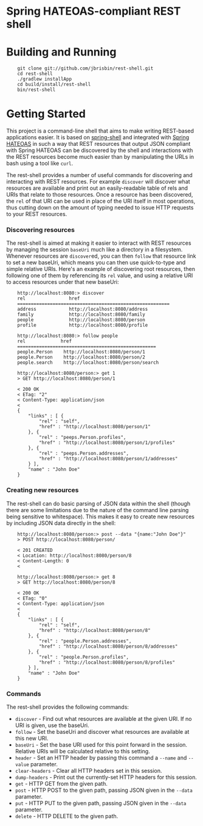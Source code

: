 # Spring HATEOAS-compliant REST shell

# Building and Running

		git clone git://github.com/jbrisbin/rest-shell.git
		cd rest-shell
		./gradlew installApp
		cd build/install/rest-shell
		bin/rest-shell

# Getting Started

This project is a command-line shell that aims to make writing REST-based applications easier. It is based on [spring-shell](http://github.com/springsource/spring-shell) and integrated with [Spring HATEOAS](https://github.com/springsource/spring-hateoas) in such a way that REST resources that output JSON compliant with Spring HATEOAS can be discovered by the shell and interactions with the REST resources become much easier than by manipulating the URLs in bash using a tool like `curl`.

The rest-shell provides a number of useful commands for discovering and interacting with REST resources. For example `discover` will discover what resources are available and print out an easily-readable table of rels and URIs that relate to those resources. Once a resource has been discovered, the `rel` of that URI can be used in place of the URI itself in most operations, thus cutting down on the amount of typing needed to issue HTTP requests to your REST resources.

### Discovering resources

The rest-shell is aimed at making it easier to interact with REST resources by managing the session `baseUri` much like a directory in a filesystem. Whenever resources are `discover`ed, you can then `follow` that resource link to set a new baseUri, which means you can then use quick-to-type and simple relative URIs. Here's an example of discovering root resources, then following one of them by referencing its `rel` value, and using a relative URI to access resources under that new baseUri:

		http://localhost:8080:> discover
		rel                href
		========================================================
		address            http://localhost:8080/address
		family             http://localhost:8080/family
		people             http://localhost:8080/person
		profile            http://localhost:8080/profile

		http://localhost:8080:> follow people
		rel             href
		===================================================
		people.Person    http://localhost:8080/person/1
		people.Person    http://localhost:8080/person/2
		people.search    http://localhost:8080/person/search

		http://localhost:8080/person:> get 1
		> GET http://localhost:8080/person/1

		< 200 OK
		< ETag: "2"
		< Content-Type: application/json
		<
		{
			"links" : [ {
				"rel" : "self",
				"href" : "http://localhost:8080/person/1"
			}, {
				"rel" : "peeps.Person.profiles",
				"href" : "http://localhost:8080/person/1/profiles"
			}, {
				"rel" : "peeps.Person.addresses",
				"href" : "http://localhost:8080/person/1/addresses"
			} ],
			"name" : "John Doe"
		}

### Creating new resources

The rest-shell can do basic parsing of JSON data within the shell (though there are some limitations due to the nature of the command line parsing being sensitive to whitespace). This makes it easy to create new resources by including JSON data directly in the shell:

		http://localhost:8080/person:> post --data "{name:"John Doe"}"
		> POST http://localhost:8080/person/

		< 201 CREATED
		< Location: http://localhost:8080/person/8
		< Content-Length: 0
		<

		http://localhost:8080/person:> get 8
		> GET http://localhost:8080/person/8

		< 200 OK
		< ETag: "0"
		< Content-Type: application/json
		<
		{
			"links" : [ {
				"rel" : "self",
				"href" : "http://localhost:8080/person/8"
			}, {
				"rel" : "people.Person.addresses",
				"href" : "http://localhost:8080/person/8/addresses"
			}, {
				"rel" : "people.Person.profiles",
				"href" : "http://localhost:8080/person/8/profiles"
			} ],
			"name" : "John Doe"
		}

### Commands

The rest-shell provides the following commands:

* `discover` - Find out what resources are available at the given URI. If no URI is given, use the baseUri.
* `follow` - Set the baseUri and discover what resources are available at this new URI.
* `baseUri` - Set the base URI used for this point forward in the session. Relative URIs will be calculated relative to this setting.
* `header` - Set an HTTP header by passing this command a `--name` and `--value` parameter.
* `clear-headers` - Clear all HTTP headers set in this session.
* `dump-headers` - Print out the currently-set HTTP headers for this session.
* `get` - HTTP GET from the given path.
* `post` - HTTP POST to the given path, passing JSON given in the `--data` parameter.
* `put` - HTTP PUT to the given path, passing JSON given in the `--data` parameter.
* `delete` - HTTP DELETE to the given path.